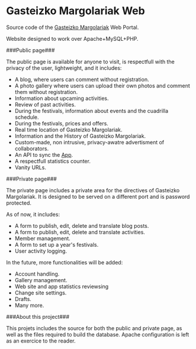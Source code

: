 Gasteizko Margolariak Web
===

Source code of the <a href="http://margolariak.com/">Gasteizko Margolariak</a> Web Portal.

Website designed to work over Apache+MySQL+PHP.

###Public page###

The public page is available for anyone to visit, is respectfull with the privacy of the user, lightweight, and it includes:

* A blog, where users can comment without registration.
* A photo gallery where users can upload their own photos and comment them without registration.
* Information about upcaming activities.
* Review of past activities.
* During the festivals, information about events and the cuadrilla schedule. 
* During the festivals, prices and offers.
* Real time location of Gasteizko Margolariak.
* Information and the History of Gasteizko Margolariak.
* Custom-made, non intrusive, privacy-awatre advertisment of collaborators.
* An API to sync the <a href="https://github.com/GasteizkoMargolariak/GasteizkoMargolariakApp">App</a>.
* A respectfull statistics counter.
* Vanity URLs.


###Private page###

The private page includes a private area for the directives of Gasteizko Margolariak. It is designed to be served on a different port and is password protected.

As of now, it includes:

* A form to publish, edit, delete and translate blog posts.
* A form to publish, edit, delete and translate activities.
* Member management.
* A form to set up a year's festivals.
* User activity logging.

In the future, more functionalities will be added:

* Account handling.
* Gallery management.
* Web site and app statistics reviewsing
* Change site settings.
* Drafts.
* Many more.

###About this project###

This projets includes the source for both the public and private page, as well as the files required to build the database. Apache configuration is left as an exercice to the reader.
